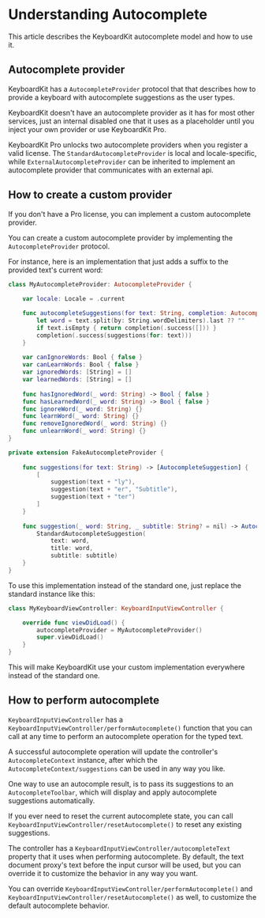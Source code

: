 # Understanding Autocomplete

This article describes the KeyboardKit autocomplete model and how to use it. 


## Autocomplete provider

KeyboardKit has a ``AutocompleteProvider`` protocol that that describes how to provide a keyboard with autocomplete suggestions as the user types.

KeyboardKit doesn't have an autocomplete provider as it has for most other services, just an internal disabled one that it uses as a placeholder until you inject your own provider or use KeyboardKit Pro.

KeyboardKit Pro unlocks two autocomplete providers when you register a valid license. The `StandardAutocompleteProvider` is local and locale-specific, while `ExternalAutocompleteProvider` can be inherited to implement an autocomplete provider that communicates with an external api.


## How to create a custom provider

If you don't have a Pro license, you can implement a custom autocomplete provider. 

You can create a custom autocomplete provider by implementing the ``AutocompleteProvider`` protocol.

For instance, here is an implementation that just adds a suffix to the provided text's current word:


```swift
class MyAutocompleteProvider: AutocompleteProvider {
    
    var locale: Locale = .current

    func autocompleteSuggestions(for text: String, completion: AutocompleteCompletion) {
        let word = text.split(by: String.wordDelimiters).last ?? ""
        if text.isEmpty { return completion(.success([])) }
        completion(.success(suggestions(for: text)))
    }
    
    var canIgnoreWords: Bool { false }
    var canLearnWords: Bool { false }
    var ignoredWords: [String] = []
    var learnedWords: [String] = []
    
    func hasIgnoredWord(_ word: String) -> Bool { false }
    func hasLearnedWord(_ word: String) -> Bool { false }
    func ignoreWord(_ word: String) {}
    func learnWord(_ word: String) {}
    func removeIgnoredWord(_ word: String) {}
    func unlearnWord(_ word: String) {}
}

private extension FakeAutocompleteProvider {
    
    func suggestions(for text: String) -> [AutocompleteSuggestion] {
        [
            suggestion(text + "ly"),
            suggestion(text + "er", "Subtitle"),
            suggestion(text + "ter")
        ]
    }
    
    func suggestion(_ word: String, _ subtitle: String? = nil) -> AutocompleteSuggestion {
        StandardAutocompleteSuggestion(
            text: word, 
            title: word, 
            subtitle: subtitle)
    }
}
```

To use this implementation instead of the standard one, just replace the standard instance like this:

```swift
class MyKeyboardViewController: KeyboardInputViewController {

    override func viewDidLoad() {
        autocompleteProvider = MyAutocompleteProvider()
        super.viewDidLoad()
    }
}
```

This will make KeyboardKit use your custom implementation everywhere instead of the standard one.


## How to perform autocomplete

``KeyboardInputViewController`` has a ``KeyboardInputViewController/performAutocomplete()`` function that you can call at any time to perform an autocomplete operation for the typed text. 

A successful autocomplete operation will update the controller's ``AutocompleteContext`` instance, after which the ``AutocompleteContext/suggestions`` can be used in any way you like.

One way to use an autocomple result, is to pass its suggestions to an ``AutocompleteToolbar``, which will display and apply autocomplete suggestions automatically.

If you ever need to reset the current autocomplete state, you can call ``KeyboardInputViewController/resetAutocomplete()`` to reset any existing suggestions.

The controller has a ``KeyboardInputViewController/autocompleteText`` property that it uses when performing autocomplete. By default, the text document proxy's text before the input cursor will be used, but you can override it to customize the behavior in any way you want. 

You can override ``KeyboardInputViewController/performAutocomplete()`` and ``KeyboardInputViewController/resetAutocomplete()`` as well, to customize the default autocomplete behavior. 
